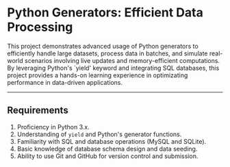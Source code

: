 # Python Generators: Efficient Data Processing

This project demonstrates advanced usage of Python generators to efficiently handle large datasets, process data in batches, and simulate real-world scenarios involving live updates and memory-efficient computations. By leveraging Python's `yield' keyword and integrating SQL databases, this project provides a hands-on learning experience in optimizating performance in data-driven applications.

---

## Requirements
1. Proficiency in Python 3.x.
2. Understanding of `yield` and Python's generator functions.
3. Familiarity with SQL and database operations (MySQL and SQLite).
4. Basic knowledge of database schema design and data seeding.
5. Ability to use Git and GitHub for version control and submission.
